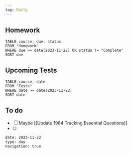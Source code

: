 ```yaml
---
tag: Daily
---
```

## Homework
```dataview
TABLE course, due, status
FROM "Homework" 
WHERE due >= date(2023-11-22) OR status != "Complete"
SORT due
```
## Upcoming Tests
```dataview
TABLE course, date
FROM "Tests" 
WHERE date >= date(2023-11-22)
SORT date
```
## To do
- [ ] Maybe [[Update 1984 Tracking Essential Questions]]
- [ ] 

```gEvent
date: 2023-11-22
type: day
navigation: true
```
